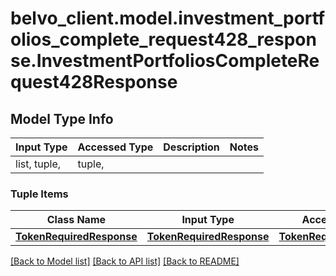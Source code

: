 # belvo_client.model.investment_portfolios_complete_request428_response.InvestmentPortfoliosCompleteRequest428Response

## Model Type Info
Input Type | Accessed Type | Description | Notes
------------ | ------------- | ------------- | -------------
list, tuple,  | tuple,  |  | 

### Tuple Items
Class Name | Input Type | Accessed Type | Description | Notes
------------- | ------------- | ------------- | ------------- | -------------
[**TokenRequiredResponse**](TokenRequiredResponse.md) | [**TokenRequiredResponse**](TokenRequiredResponse.md) | [**TokenRequiredResponse**](TokenRequiredResponse.md) |  | 

[[Back to Model list]](../../README.md#documentation-for-models) [[Back to API list]](../../README.md#documentation-for-api-endpoints) [[Back to README]](../../README.md)

